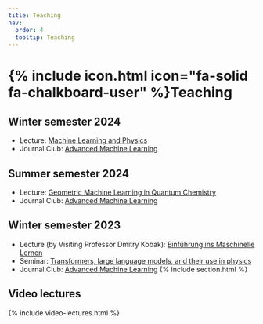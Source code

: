 ```yaml
---
title: Teaching
nav:
  order: 4
  tooltip: Teaching
---
```


# {% include icon.html icon="fa-solid fa-chalkboard-user" %}Teaching

## Winter semester 2024

* Lecture: [Machine Learning and Physics](24w/mlph/)
* Journal Club: [Advanced Machine Learning](journal-club/)

## Summer semester 2024 

* Lecture: [Geometric Machine Learning in Quantum Chemistry](24s/gmlqc/)
* Journal Club: [Advanced Machine Learning](journal-club/)

## Winter semester 2023

* Lecture (by Visiting Professor Dmitry Kobak): [Einführung ins Maschinelle Lernen](https://dkobak.github.io/teaching/einfuehrung-ins-ml/)
* Seminar: [Transformers, large language models, and their use in physics](https://dkobak.github.io/teaching/transformers-llm-seminar/)
* Journal Club: [Advanced Machine Learning](journal-club/)
{% include section.html %}

## Video lectures

{% include video-lectures.html %}
 
